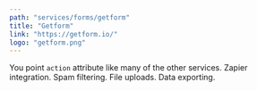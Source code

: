 ```yaml
---
path: "services/forms/getform"
title: "Getform"
link: "https://getform.io/"
logo: "getform.png"
---
```


You point `action` attribute like many of the other services. Zapier integration. Spam filtering. File uploads. Data exporting.
